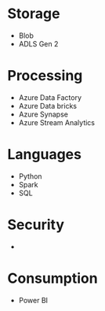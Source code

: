 # Storage
 - Blob
 - ADLS Gen 2


# Processing
 - Azure Data Factory
 - Azure Data bricks
 - Azure Synapse
 - Azure Stream Analytics

# Languages 
- Python
- Spark
- SQL

# Security 
 - 

# Consumption 
 - Power BI
